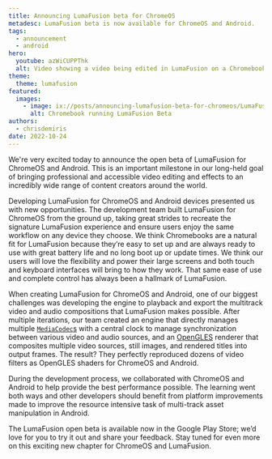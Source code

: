 ```yaml
---
title: Announcing LumaFusion beta for ChromeOS
metadesc: LumaFusion beta is now available for ChromeOS and Android.
tags:
  - announcement
  - android
hero:
  youtube: azWiCUPPThk
  alt: Video showing a video being edited in LumaFusion on a Chromebook
theme:
  theme: lumafusion
featured:
  images:
    - image: ix://posts/announcing-lumafusion-beta-for-chromeos/LumaFusionHero.png
      alt: Chromebook running LumaFusion Beta
authors:
  - chrisdemiris
date: 2022-10-24
---
```


We're very excited today to announce the open beta of LumaFusion for ChromeOS and Android. This is an important milestone in our long-held goal of bringing professional and accessible video editing and effects to an incredibly wide range of content creators around the world.

Developing LumaFusion for ChromeOS and Android devices presented us with new opportunities. The development team built LumaFusion for ChromeOS from the ground up, taking great strides to recreate the signature LumaFusion experience and ensure users enjoy the same workflow on any device they choose. We think Chromebooks are a natural fit for LumaFusion because they’re easy to set up and are always ready to use with great battery life and no long boot up or update times. We think our users will love the flexibility and power their large screens and both touch and keyboard interfaces will bring to how they work. That same ease of use and complete control has always been a hallmark of LumaFusion.

When creating LumaFusion for ChromeOS and Android, one of our biggest challenges was developing the engine to playback and export the multitrack video and audio compositions that LumaFusion makes possible. After multiple iterations, our team created an engine that directly manages multiple [`MediaCodec`s](https://developer.android.com/reference/kotlin/android/media/MediaCodec) with a central clock to manage synchronization between various video and audio sources, and an [OpenGLES](https://developer.android.com/develop/ui/views/graphics/opengl) renderer that composites multiple video sources, still images, and rendered titles into output frames. The result? They perfectly reproduced dozens of video filters as OpenGLES shaders for ChromeOS and Android.

During the development process, we collaborated with ChromeOS and Android to help provide the best performance possible. The learning went both ways and other developers should benefit from platform improvements made to improve the resource intensive task of multi-track asset manipulation in Android.

The LumaFusion open beta is available now in the Google Play Store; we’d love for you to try it out and share your feedback. Stay tuned for even more on this exciting new chapter for ChromeOS and LumaFusion.
